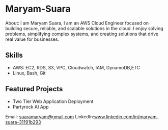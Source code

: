 # Maryam-Suara
About:
I am Maryam Suara,
I am an AWS Cloud Engineer focused on building secure, reliable, and scalable solutions in the cloud. I enjoy solving problems, simplifying complex systems, and creating solutions that drive real value for businesses.

 ## Skills
- AWS: EC2, RDS, S3, VPC, Cloudwatch, IAM, DynamoDB,ETC 
- Linux, Bash, Git

## Featured Projects
- Two Tier Web Application Deployment
- Partyrock AI App


 Email: suaramaryam@gmail.com
 LinkedIn:www.linkedin.com/in/maryam-suara-31191b293 
